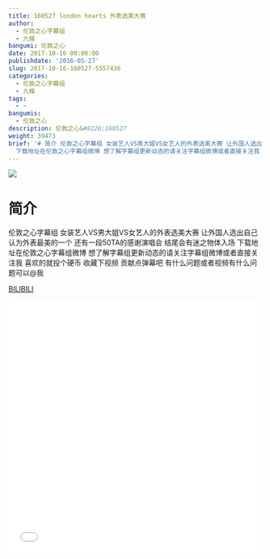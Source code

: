 ```yaml
---
title: 160527 london hearts 外表选美大赛
author:
  - 伦敦之心字幕组
  - 九條
bangumi: 伦敦之心
date: 2017-10-16 00:00:00
publishdate: '2016-05-27'
slug: 2017-10-16-160527-5557436
categories:
  - 伦敦之心字幕组
  - 九條
tags:
  - ~
bangumis:
  - 伦敦之心
description: 伦敦之心&#8226;160527
weight: 39473
brief: '# 简介 伦敦之心字幕组 女装艺人VS男大姐VS女艺人的外表选美大赛 让外国人选出自己认为外表最美的一个 还有一段50TA的感谢演唱会 结尾会有迷之物体入场
  下载地址在伦敦之心字幕组微博 想了解字幕组更新动态的请关注字幕组微博或者直接关注我 喜欢的就投个硬币 收藏下视频 贡献点弹幕吧 有什么问题或者视频有什么问题可以@我'
---
```


![](https://i.imgur.com/PROmBkE.jpg)

# 简介  
伦敦之心字幕组 女装艺人VS男大姐VS女艺人的外表选美大赛 让外国人选出自己认为外表最美的一个 还有一段50TA的感谢演唱会 结尾会有迷之物体入场 下载地址在伦敦之心字幕组微博 想了解字幕组更新动态的请关注字幕组微博或者直接关注我 喜欢的就投个硬币 收藏下视频 贡献点弹幕吧
有什么问题或者视频有什么问题可以@我

  [BILIBILI](https://www.bilibili.com/video/av5557436/)


<div class="vcontainer">  <iframe class='video' src="//www.bilibili.com/blackboard/player.html?aid=5557436" width="100%" height="500" frameborder="0" allowfullscreen="allowfullscreen"></iframe></div>
